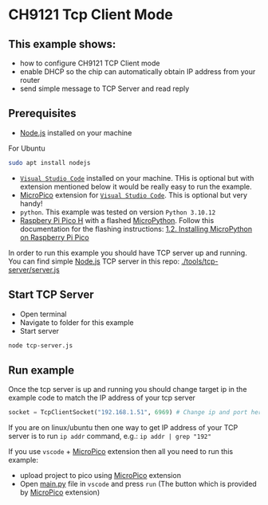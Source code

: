 # CH9121 Tcp Client Mode

## This example shows:
- how to configure CH9121 TCP Client mode 
- enable DHCP so the chip can automatically obtain IP address from your router
- send simple message to TCP Server and read reply

## Prerequisites
- [Node.js](https://nodejs.org) installed on your machine

For Ubuntu
```bash
sudo apt install nodejs
```

- [`Visual Studio Code`](https://code.visualstudio.com/) installed on your machine. THis is optional but with extension mentioned below it would be really easy to run the example.
- [MicroPico](vscode:extension/paulober.pico-w-go) extension for [`Visual Studio Code`](https://code.visualstudio.com/). This is optional but very handy!
- `python`. This example was tested on version `Python 3.10.12`
- [Raspbery Pi Pico H](https://www.raspberrypi.com/products/raspberry-pi-pico/) with a flashed [MicroPython](https://micropython.org/). Follow this documentation for the flashing instructions: [1.2. Installing MicroPython on Raspberry Pi Pico](https://datasheets.raspberrypi.com/pico/raspberry-pi-pico-python-sdk.pdf?_gl=1*3uoue*_ga*NDYyNDYyODcwLjE3MDc0ODY5MTM.*_ga_22FD70LWDS*MTcwNzU5MDM2MC4xLjEuMTcwNzU5MDYyOS4wLjAuMA..)

In order to run this example you should have TCP server up and running.
You can find simple [Node.js](https://nodejs.org) TCP server in this repo: [./tools/tcp-server/server.js](/tools/tcp-server/server.js)

## Start TCP Server
- Open terminal
- Navigate to folder for this example
- Start server

```bash
node tcp-server.js
```

## Run example

Once the tcp server is up and running you should change target ip in the example code to match the IP address of your tcp server

```python
socket = TcpClientSocket("192.168.1.51", 6969) # Change ip and port here to the ip and port of your TCP Server
```

If you are on linux/ubuntu then one way to get IP address of your TCP server is to run `ip addr` command, e.g.: `ip addr | grep "192"`

If you use `vscode` + [MicroPico](vscode:extension/paulober.pico-w-go) extension then all you need to run this example:
 - upload project to pico using [MicroPico](vscode:extension/paulober.pico-w-go) extension
 - Open [main.py](./main.py) file in `vscode` and press `run` (The button which is provided by [MicroPico](vscode:extension/paulober.pico-w-go) extension)
